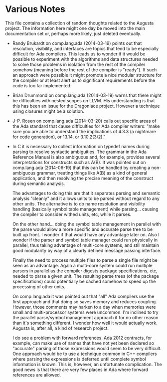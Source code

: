 
Various Notes
=============

This file contains a collection of random thoughts related to the Augusta project. The
information here might one day be moved into the main documentation set or, perhaps more likely,
just deleted eventually.

+ Randy Brukardt on comp.lang.ada (2014-03-19) points out that resolution, visibility, and
  interfaces are topics that tend to be especially difficult for Ada compilers. This leads us to
  wonder if it would be possible to experiment with the algorithms and data structures needed to
  solve those problems in isolation from the rest of the compiler somehow (meaning before the
  rest of the compiler is "ready"). If such an approach were possible it might promote a nice
  modular structure for the compiler or at least alert us to significant requirements before the
  code is too far implemented.

+ Brian Drummond on comp.lang.ada (2014-03-19) warns that there might be difficulties with
  nested scopes on LLVM. His understanding is that this has been an issue for the Dragonlace
  project. However a technique using closures might be a solution.

+ J-P. Rosen on comp.lang.ada (2014-03-20) calls out specific areas of the Ada standard that
  cause difficulties for Ada compiler writers: "make sure you are able to understand the
  implications of 4.3.3 (a nightmare for code generation), or 13.14, or 3.10.2(3/2)."

+ In C it is necessary to collect information on typedef names during parsing to resolve
  syntactic ambiguities. The grammar in the Ada Reference Manual is also ambiguous and, for
  example, provides several interpretations for constructs such as A(B). It was pointed out on
  comp.lang.ada (2014-06-19) that this can be handled by creating a non-ambiguous grammar,
  treating things like A(B) as a kind of general application, and then resolving the precise
  meaning of the construct during semantic analysis.

  The advantages to doing this are that it separates parsing and semantic analysis "cleanly" and
  it allows units to be parsed without regard to any other units. The alternative is to do name
  resolution and visibility handling (basically symbol table management) while parsing...
  causing the compiler to consider withed units, etc, while it parses.

  On the other hand... doing the symbol table management in parallel with the parse would allow
  a more specific and accurate parse tree to be built up front. I wonder if that would have any
  advantage later on. Also I wonder if the parser and symbol table manager could run physically
  in parallel, thus taking advantage of multi-core systems, and still maintain good modularity
  by way of a clearly defined message passing interface.

  Finally the need to process multiple files to parse a single file might be seen as an
  advantage. Again a multi-core system could run multiple parsers in parallel as the compiler
  digests package specifications, etc, needed to parse a given unit. The resulting parse trees
  (of the package specifications) could potentially be cached somehow to speed up the processing
  of other units.

  On comp.lang.ada it was pointed out that "all" Ada compilers use the first approach and that
  doing so saves memory and reduces coupling. However, those comments may harken to a day when
  memories were small and multi-processor systems were uncommon. I'm inclined to try the
  parallel parse/symbol management approach if for no other reason than it's something
  different. I wonder how well it would actually work. Augusta is, after all, a kind of research
  project.

  I do see a problem with forward references. Ada 2012 contracts, for example, can make use of
  names that have not yet been declared so "accurate" parsing of those expressions would seem to
  be very difficult. One approach would be to use a technique common in C++ compilers where
  parsing the expressions is deferred until complete symbol information is known. This is,
  however, an unfortunate complication. The good news is that there are very few places in Ada
  where forward references are allowed.
